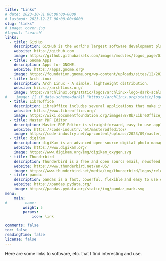 ```yaml
---
title: "Links"
# date: 2023-10-01 00:00:00+0000
# lastmod: 2023-12-27 00:00:00+0000
slug: "links"
# image: cover.jpg
#layout: "search"
links:
  - title: GitHub
    description: GitHub is the world's largest software development platform.
    website: https://github.com
    image: https://github.githubassets.com/images/modules/logos_page/GitHub-Mark.png
  - title: Gnome Apps
    description: Apps for GNOME.
    website: https://apps.gnome.org/
    image: https://foundation.gnome.org/wp-content/uploads/sites/12/2021/03/gnome-logos-1.png
  - title: Arch Linux
    description: Arch Linux - A simple, lightweight distribution.
    website: https://archlinux.org/
    image: https://archlinux.org/static/logos/archlinux-logo-dark-scalable.518881f04ca9.svg
#    image: {{ if data-scheme=dark}} "https://archlinux.org/static/logos/archlinux-logo-light-scalable.1ae4cc2e2469.svg" {{ else }} "https://archlinux.org/static/logos/archlinux-logo-dark-scalable.518881f04ca9.svg" {{ end }}
  - title: LibreOffice
    description: LibreOffice includes several applications that make it the most versatile Free and Open Source office suite available, including Writer (word processing), Calc (spreadsheets), Impress (presentations), Draw (vector graphics and flowcharts), Base (databases), and Math (formula editing).
    website: https://www.libreoffice.org/
    image: https://wiki.documentfoundation.org/images/8/8b/LibreOffice_Initial-Artwork-Logo_ColorLogoContemporary_500px.png
  - title: Master PDF Editor
    description: Master PDF Editor is straightforward, easy to use application for working with PDF documents equipped with powerful multi-purpose functionality. With Master PDF Editor you can easily view, create and modify PDF documents. The application enables you to merge several files into one, split a source document into multiple documents, and also to comment, sign and encrypt PDF files.
    website: https://code-industry.net/masterpdfeditor/
    image: https://code-industry.net/wp-content/uploads/2023/09/master_pdf_editor.svg
  - title: digiKam
    description: digiKam is an advanced open-source digital photo management application that runs on Linux, Windows, and macOS. The application provides a comprehensive set of tools for importing, managing, editing, and sharing photos and raw files.
    website: https://www.digikam.org/
    image: https://www.digikam.org/img/digikam_oxygen.svg
  - title: Thunderbird
    description: Thunderbird is a free and open source email, newsfeed, chat, and calendaring client, that’s easy to set up and customize. One of the core principles of Thunderbird is the use and promotion of open standards - this focus is a rejection of our world of closed platforms and services that can’t communicate with each other. We want our users to have freedom and choice in how they communicate.
    website: https://www.thunderbird.net/en-US/
    image: https://www.thunderbird.net/media/img/thunderbird/logos/release.png
  - title: pandas
    description: pandas is a fast, powerful, flexible and easy to use open source data analysis and manipulation tool, built on top of the Python programming language.
    website: https://pandas.pydata.org/
    image: https://pandas.pydata.org/static/img/pandas_mark.svg
menu:
    main: 
#        name: 
        weight: 6
        params:
            icon: link

comments: false
toc: false
readingTime: false
license: false
---
```


Here are some links to software, etc. that I find interesting and use.